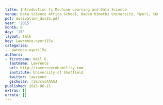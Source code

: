 ```yaml
---
title: Introduction to Machine Learning and Data Science
venue: Data Science Africa School, Dedan Kimathi University, Nyeri, Kenya
pdf: motivation_dss15.pdf
year: '2015'
month: 6
day: '15'
layout: talk
key: Lawrence-nyeri15a
categories:
- Lawrence-nyeri15a
authors:
- firstname: Neil D.
  lastname: Lawrence
  url: http://inverseprobability.com
  institute: University of Sheffield
  twitter: lawrennd
  gscholar: r3SJcvoAAAAJ
published: 2015-06-15
extras: []
errata: []
---
```

